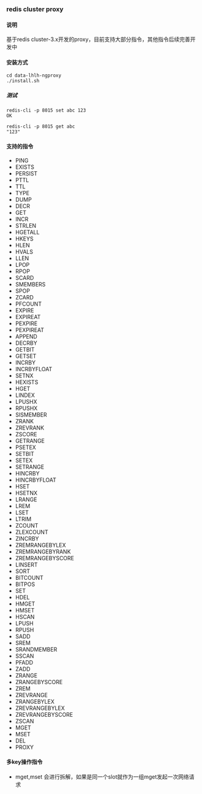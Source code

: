 ### redis cluster proxy

#### 说明
基于redis cluster-3.x开发的proxy，目前支持大部分指令，其他指令后续完善开发中


#### 安装方式
```
cd data-lhlh-ngproxy
./install.sh
```


##### 测试

```
redis-cli -p 8015 set abc 123
OK

redis-cli -p 8015 get abc
"123"
```



#### 支持的指令
- PING
- EXISTS
- PERSIST
- PTTL
- TTL
- TYPE
- DUMP
- DECR
- GET
- INCR
- STRLEN
- HGETALL
- HKEYS
- HLEN
- HVALS
- LLEN
- LPOP
- RPOP
- SCARD
- SMEMBERS
- SPOP
- ZCARD
- PFCOUNT
- EXPIRE
- EXPIREAT
- PEXPIRE
- PEXPIREAT
- APPEND
- DECRBY
- GETBIT
- GETSET
- INCRBY
- INCRBYFLOAT
- SETNX
- HEXISTS
- HGET
- LINDEX
- LPUSHX
- RPUSHX
- SISMEMBER
- ZRANK
- ZREVRANK
- ZSCORE
- GETRANGE
- PSETEX
- SETBIT
- SETEX
- SETRANGE
- HINCRBY
- HINCRBYFLOAT
- HSET
- HSETNX
- LRANGE
- LREM
- LSET
- LTRIM
- ZCOUNT
- ZLEXCOUNT
- ZINCRBY
- ZREMRANGEBYLEX
- ZREMRANGEBYRANK
- ZREMRANGEBYSCORE
- LINSERT
- SORT
- BITCOUNT
- BITPOS
- SET
- HDEL
- HMGET
- HMSET
- HSCAN
- LPUSH
- RPUSH
- SADD
- SREM
- SRANDMEMBER
- SSCAN
- PFADD
- ZADD
- ZRANGE
- ZRANGEBYSCORE
- ZREM
- ZREVRANGE
- ZRANGEBYLEX
- ZREVRANGEBYLEX
- ZREVRANGEBYSCORE
- ZSCAN
- MGET
- MSET
- DEL
- PROXY

#### 多key操作指令
- mget,mset 会进行拆解，如果是同一个slot就作为一组mget发起一次网络请求
